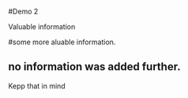 #Demo 2

Valuable information


#some more  aluable information.


## no information was added further.


Kepp that in mind